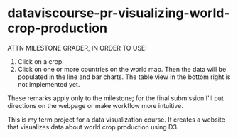 # dataviscourse-pr-visualizing-world-crop-production
ATTN MILESTONE GRADER, IN ORDER TO USE:
1) Click on a crop.
2) Click on one or more countries on the world map.
Then the data will be populated in the line and bar charts. The table view in the bottom right is not implemented yet. 

These remarks apply only to the milestone; for the final submission I'll put directions on the webpage or make workflow more intuitive. 

This is my term project for a data visualization course. It creates a website that visualizes data about world crop production using D3.
